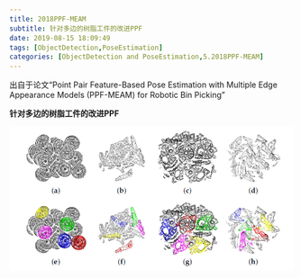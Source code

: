 ```yaml
---
title: 2018PPF-MEAM
subtitle: 针对多边的树脂工件的改进PPF
date: 2019-08-15 18:09:49
tags: [ObjectDetection,PoseEstimation]
categories: [ObjectDetection and PoseEstimation,5.2018PPF-MEAM]
---
```


出自于论文“Point Pair Feature-Based Pose Estimation with Multiple Edge Appearance Models (PPF-MEAM) for Robotic Bin Picking”

**针对多边的树脂工件的改进PPF**

![result](2018PPF-MEAM/result.png)

